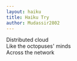 ```yaml
---
layout: haiku
title: Haiku Try
author: Mudassir2802
---
```

Distributed cloud  
Like the octopuses' minds  
Across the network
